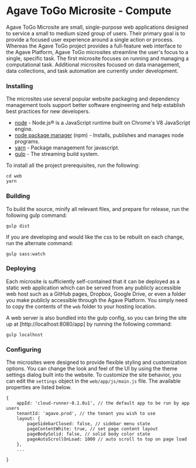 # Agave ToGo Microsite - Compute

Agave ToGo Microsite are small, single-purpose web applications designed to service a small to medium sized group of users. Their primary goal is to provide a focused user experience around a single action or process. Whereas the Agave ToGo project provides a full-feature web interface to the Agave Platform, Agave ToGo microsites streamline the user's focus to a single, specific task. The first microsite focuses on running and managing a computational task. Additional microsites focused on data management, data collections, and task automation are currently under development.   
 
 
### Installing

The microsites use several popular website packaging and dependency management tools support better software engineering and help establish best practices for new developers.  
    
* [node](https://nodejs.org/) - Node.js® is a JavaScript runtime built on Chrome's V8 JavaScript engine.  
* [node package manager](https://www.npmjs.com/) (npm) - Installs, publishes and manages node programs.  
* [yarn](https://bower.io/) - Package management for javascript.  
* [gulp](http://gulpjs.com/) - The streaming build system.

To install all the project prerequisites, run the following:  

```
cd web  
yarn
```  

### Building

To build the source, minify all relevant files, and prepare for release, run the following gulp command:

```
gulp dist
```

If you are developing and would like the css to be rebuilt on each change, run the alternate command:

```
gulp sass:watch  
```  

### Deploying  
 
Each microsite is sufficiently self-contained that it can be deployed as a static web application which can be served from any publicly accessible web host such as a GitHub pages, Dropbox, Google Drive, or even a folder you make publicly accessible through the Agave Platform. You simply need to copy the contents of the `web` folder to your hosting location.
 
A web server is also bundled into the gulp config, so you can bring the site up at [http://localhost:8080/app] by running the following command:  
 
```
gulp localhost

``` 

### Configuring  

The microsites were designed to provide flexible styling and customization options. You can change the look and feel of the UI by using the theme settings dialog built into the website. To customize the site behavior, you can edit the `settings` object in the `web/app/js/main.js` file. The available properties are listed below.

```
{
    appId: 'cloud-runner-0.1.0u1', // the default app to be run by app users
    tenantId: 'agave.prod', // the tenant you wish to use
    layout: {
        pageSidebarClosed: false, // sidebar menu state
        pageContentWhite: true, // set page content layout
        pageBodySolid: false, // solid body color state
        pageAutoScrollOnLoad: 1000 // auto scroll to top on page load
    },
    ...
 
}
```